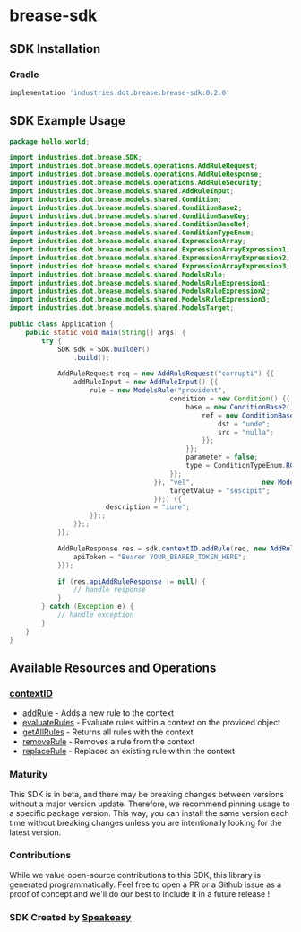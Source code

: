 # brease-sdk

<!-- Start SDK Installation -->
## SDK Installation

### Gradle

```groovy
implementation 'industries.dot.brease:brease-sdk:0.2.0'
```
<!-- End SDK Installation -->

## SDK Example Usage
<!-- Start SDK Example Usage -->
```java
package hello.world;

import industries.dot.brease.SDK;
import industries.dot.brease.models.operations.AddRuleRequest;
import industries.dot.brease.models.operations.AddRuleResponse;
import industries.dot.brease.models.operations.AddRuleSecurity;
import industries.dot.brease.models.shared.AddRuleInput;
import industries.dot.brease.models.shared.Condition;
import industries.dot.brease.models.shared.ConditionBase2;
import industries.dot.brease.models.shared.ConditionBaseKey;
import industries.dot.brease.models.shared.ConditionBaseRef;
import industries.dot.brease.models.shared.ConditionTypeEnum;
import industries.dot.brease.models.shared.ExpressionArray;
import industries.dot.brease.models.shared.ExpressionArrayExpression1;
import industries.dot.brease.models.shared.ExpressionArrayExpression2;
import industries.dot.brease.models.shared.ExpressionArrayExpression3;
import industries.dot.brease.models.shared.ModelsRule;
import industries.dot.brease.models.shared.ModelsRuleExpression1;
import industries.dot.brease.models.shared.ModelsRuleExpression2;
import industries.dot.brease.models.shared.ModelsRuleExpression3;
import industries.dot.brease.models.shared.ModelsTarget;

public class Application {
    public static void main(String[] args) {
        try {
            SDK sdk = SDK.builder()
                .build();

            AddRuleRequest req = new AddRuleRequest("corrupti") {{
                addRuleInput = new AddRuleInput() {{
                    rule = new ModelsRule("provident",                 new ModelsRuleExpression3() {{
                                        condition = new Condition() {{
                                            base = new ConditionBase2() {{
                                                ref = new ConditionBaseRef() {{
                                                    dst = "unde";
                                                    src = "nulla";
                                                }};
                                            }};
                                            parameter = false;
                                            type = ConditionTypeEnum.RGX;
                                        }};
                                    }}, "vel",                 new ModelsTarget("error", "deserunt") {{
                                        targetValue = "suscipit";
                                    }};) {{
                        description = "iure";
                    }};;
                }};;
            }};            

            AddRuleResponse res = sdk.contextID.addRule(req, new AddRuleSecurity("magnam") {{
                apiToken = "Bearer YOUR_BEARER_TOKEN_HERE";
            }});

            if (res.apiAddRuleResponse != null) {
                // handle response
            }
        } catch (Exception e) {
            // handle exception
        }
    }
}
```
<!-- End SDK Example Usage -->

<!-- Start SDK Available Operations -->
## Available Resources and Operations


### [contextID](docs/contextid/README.md)

* [addRule](docs/contextid/README.md#addrule) - Adds a new rule to the context
* [evaluateRules](docs/contextid/README.md#evaluaterules) - Evaluate rules within a context on the provided object
* [getAllRules](docs/contextid/README.md#getallrules) - Returns all rules with the context
* [removeRule](docs/contextid/README.md#removerule) - Removes a rule from the context
* [replaceRule](docs/contextid/README.md#replacerule) - Replaces an existing rule within the context
<!-- End SDK Available Operations -->

### Maturity

This SDK is in beta, and there may be breaking changes between versions without a major version update. Therefore, we recommend pinning usage 
to a specific package version. This way, you can install the same version each time without breaking changes unless you are intentionally 
looking for the latest version.

### Contributions

While we value open-source contributions to this SDK, this library is generated programmatically. 
Feel free to open a PR or a Github issue as a proof of concept and we'll do our best to include it in a future release !

### SDK Created by [Speakeasy](https://docs.speakeasyapi.dev/docs/using-speakeasy/client-sdks)
